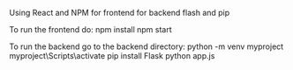 Using React and NPM for frontend
for backend flash and pip

To run the frontend do:
npm install
npm start

To run the backend go to the backend directory:
python -m venv myproject
myproject\Scripts\activate
pip install Flask
python app.js